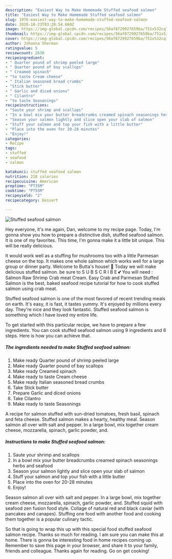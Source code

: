 ```yaml
---
description: "Easiest Way to Make Homemade Stuffed seafood salmon"
title: "Easiest Way to Make Homemade Stuffed seafood salmon"
slug: 1976-easiest-way-to-make-homemade-stuffed-seafood-salmon
date: 2020-10-23T03:28:54.660Z
image: https://img-global.cpcdn.com/recipes/56af8729927659ba/751x532cq70/stuffed-seafood-salmon-recipe-main-photo.jpg
thumbnail: https://img-global.cpcdn.com/recipes/56af8729927659ba/751x532cq70/stuffed-seafood-salmon-recipe-main-photo.jpg
cover: https://img-global.cpcdn.com/recipes/56af8729927659ba/751x532cq70/stuffed-seafood-salmon-recipe-main-photo.jpg
author: Johanna Sherman
ratingvalue: 5
reviewcount: 2630
recipeingredient:
- " Quarter pound of shrimp peeled large"
- " Quarter pound of bay scallops"
- " Creamed spinach"
- "to taste Cream cheese"
- " Italian seasoned bread crumbs"
- "Stick butter"
- " Garlic and diced onions"
- " Cilantro"
- "to taste Seasonings"
recipeinstructions:
- "Saute your shrimp and scallops"
- "In a bowl mix your butter breadcrumbs creamed spinach seasonings herbs and seafood"
- "Season your salmon lightly and slice open your slab of salmon"
- "Stuff your salmon and top your fish with a little butter"
- "Place into the oven for 20-28 minutes"
- "Enjoy!"
categories:
- Recipe
tags:
- stuffed
- seafood
- salmon

katakunci: stuffed seafood salmon 
nutrition: 218 calories
recipecuisine: American
preptime: "PT35M"
cooktime: "PT55M"
recipeyield: "2"
recipecategory: Dessert

---
```



![Stuffed seafood salmon](https://img-global.cpcdn.com/recipes/56af8729927659ba/751x532cq70/stuffed-seafood-salmon-recipe-main-photo.jpg)

Hey everyone, it's me again, Dan, welcome to my recipe page. Today, I'm gonna show you how to prepare a distinctive dish, stuffed seafood salmon. It is one of my favorites. This time, I'm gonna make it a little bit unique. This will be really delicious.

It would work well as a stuffing for mushrooms too with a little Parmesan cheese on the top. It makes one whole salmon which works well for a large group or dinner party. Welcome to Butta&#39;s house! 🥰 Today we will make delicious stuffed salmon. be sure to S U B S C R I B E 💕 You will need : Salmon Raw Shrimp Crab meat Cream. Easy Crab and Parmesan Stuffed Salmon is the best, baked seafood recipe tutorial for how to cook stuffed salmon using crab meat.

Stuffed seafood salmon is one of the most favored of recent trending meals on earth. It's easy, it is fast, it tastes yummy. It's enjoyed by millions every day. They're nice and they look fantastic. Stuffed seafood salmon is something which I have loved my entire life.


To get started with this particular recipe, we have to prepare a few ingredients. You can cook stuffed seafood salmon using 9 ingredients and 6 steps. Here is how you can achieve that.

<!--inarticleads1-->

##### The ingredients needed to make Stuffed seafood salmon:

1. Make ready  Quarter pound of shrimp peeled large
1. Make ready  Quarter pound of bay scallops
1. Make ready  Creamed spinach
1. Make ready to taste Cream cheese
1. Make ready  Italian seasoned bread crumbs
1. Take Stick butter
1. Prepare  Garlic and diced onions
1. Take  Cilantro
1. Make ready to taste Seasonings


A recipe for salmon stuffed with sun-dried tomatoes, fresh basil, spinach and feta cheese. Stuffed salmon makes a hearty, healthy meal. Season salmon all over with salt and pepper. In a large bowl, mix together cream cheese, mozzarella, spinach, garlic powder, and. 

<!--inarticleads2-->

##### Instructions to make Stuffed seafood salmon:

1. Saute your shrimp and scallops
1. In a bowl mix your butter breadcrumbs creamed spinach seasonings herbs and seafood
1. Season your salmon lightly and slice open your slab of salmon
1. Stuff your salmon and top your fish with a little butter
1. Place into the oven for 20-28 minutes
1. Enjoy!


Season salmon all over with salt and pepper. In a large bowl, mix together cream cheese, mozzarella, spinach, garlic powder, and. Stuffed squid with seafood zen fusion food style. Collage of natural red and black caviar (with pancakes and canapes). Stuffing one food with another food and cooking them together is a popular culinary tactic. 

So that is going to wrap this up with this special food stuffed seafood salmon recipe. Thanks so much for reading. I am sure you can make this at home. There is gonna be interesting food in home recipes coming up. Remember to save this page in your browser, and share it to your family, friends and colleague. Thanks again for reading. Go on get cooking!
